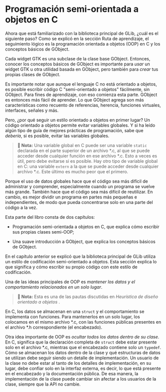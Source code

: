 # Programación semi-orientada a objetos en C

Ahora que está familiarizado con la biblioteca principal de GLib, ¿cuál es el siguiente paso? Como se explicó en la sección <span class="ch-intro-learning-path">Ruta de aprendizaje</span>, el seguimiento lógico es la programación orientada a objetos (OOP) en C y los conceptos básicos de GObject.

Cada widget GTK es una subclase de la clase base GObject. Entonces, conocer los conceptos básicos de GObject es importante para *usar* un widget GTK u otra utilidad basada en GObject, pero también para *crear* tus propias clases de GObject.

Es importante notar que aunque el lenguaje C no está orientado a objetos, es posible escribir código C "semi-orientado a objetos" fácilmente, sin GObject. Para fines de aprendizaje, con eso comienza esta parte. GObject es entonces más fácil de aprender. Lo que GObject agrega son más características como recuento de referencias, herencia, funciones virtuales, interfaces, señales y más.

Pero, ¿por qué seguir un estilo orientado a objetos en primer lugar? Un código orientado a objetos permite evitar variables globales. Y si ha leído algún tipo de guía de mejores prácticas de programación, sabe que *debería*, si es posible, evitar las variables globales.

> **📌 Nota:** Una variable global en C puede ser una variable `static` declarada en el parte superior de un archivo *.c, al que se puede acceder desde cualquier función en ese archivo *.c. Esto a veces es útil, pero debe evitarse si es posible. Hay otro tipo de variable global en C: una variable `extern` a la que se puede acceder desde cualquier archivo *.c. Este último es mucho peor que el primero.

Porque el uso de datos globales hace que el código sea más difícil de administrar y comprender, especialmente cuando un programa se vuelve más grande. También hace que el código sea más difícil de reutilizar. En cambio, es mejor dividir un programa en partes más pequeñas e independientes, de modo que pueda concentrarse solo en una parte del código a la vez.

Esta parte del libro consta de dos capítulos:

* <span class="ch-oop-semi">Programación semi-orientada a objetos en C</span>, que explica cómo escribir sus propias clases semi-OOP;

* <span class="ch-oop-gobject">Una suave introducción a GObject</span>, que explica los conceptos básicos de GObject.

En el capítulo anterior se explicó que la biblioteca principal de GLib utiliza un estilo de codificación semi-orientado a objetos. Esta sección explica lo que significa y cómo escribir su propio código con este estilo de codificación.

Una de las ideas principales de OOP es *mantener los datos y el comportamiento relacionados en un solo lugar*.

> **📌 Nota:** Esta es una de las pautas discutidas en *Heurística de diseño orientado a objetos* <span class="oop-book"></span>.

En C, los datos se almacenan en una `struct` y el comportamiento se implementa con funciones. Para mantenerlos en un solo lugar, los colocamos en el mismo archivo *.c, con las funciones públicas presentes en el archivo *.h correspondiente (el encabezado).

Otra idea importante de OOP es *ocultar todos los datos dentro de su clase*. En C, significa que la declaración completa de `struct` debe estar presente solo en el archivo *.c, mientras que el encabezado contiene solo un `typedef`. Cómo se almacenan los datos dentro de la clase y qué estructuras de datos se utilizan debe seguir siendo un detalle de implementación. Un usuario de la clase no debe estar al tanto de los detalles de implementación, en su lugar, debe confiar solo en la interfaz externa, es decir, lo que está presente en el encabezado y la documentación pública. De esa manera, la implementación de la clase puede cambiar sin afectar a los usuarios de la clase, siempre que la API no cambie.

<!-- Habilitacion del enumeramiento de referencias -->

<div class="biblio-refs"></div>
<div class="refs-ch"></div>